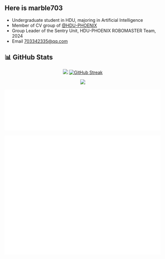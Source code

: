 ## Here is marble703

- Undergraduate student in HDU, majoring in Artificial Intelligence
- Member of CV group of [@HDU-PHOENIX](https://github.com/HDU-PHOENIX)
- Group Leader of the Sentry Unit, HDU-PHOENIX ROBOMASTER Team, 2024
- Email 703342335@qq.com

## 📊 GitHub Stats

<p align="center">
<img width=400 src="https://api-github-readme-stats.null-qwerty.top/api?username=marble703&show_icons=true&hide_border=true&theme=transparent" />
<a href="https://git.io/streak-stats"><img width=400 src="https://github-readme-streak-stats-seven-rho.vercel.app?user=marble703&theme=transparent&hide_border=true" alt="GitHub Streak" /></a>

</p>
<p align="center">
<img width=800 src="https://github-readme-activity-graph-dun.vercel.app/graph?username=marble703&theme=github-compact&hide_border=true&area=true" />
</p>

![metrics.plugin.languages.details](./metrics.plugin.languages.details.svg)

![github-metrics.svg](./github-metrics.svg)
